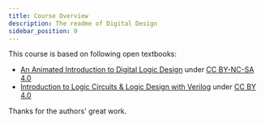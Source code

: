 ```yaml
---
title: Course Overview
description: The readme of Digital Design
sidebar_position: 0
---
```

This course is based on following open textbooks:

- [An Animated Introduction to Digital Logic Design](https://digitalcommons.njit.edu/oat/1/) under [CC BY-NC-SA 4.0](https://creativecommons.org/licenses/by-nc-sa/4.0/)
- [Introduction to Logic Circuits & Logic Design with Verilog](https://www.dbooks.org/introduction-to-logic-circuits-logic-design-with-verilog-3030136051/) under [CC BY 4.0](https://creativecommons.org/licenses/by/4.0/)

Thanks for the authors' great work.
